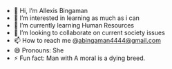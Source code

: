 - 👋 Hi, I’m Allexis Bingaman
- 👀 I’m interested in learning as much as i can
- 🌱 I’m currently learning Human Resources 
- 💞️ I’m looking to collaborate on current society issues 
- 📫 How to reach me @abingaman4444@gmail.com
- 😄 Pronouns: She
- ⚡ Fun fact: Man with A moral is a dying breed.

<!---
Abingaman12526/Abingaman12526 is a ✨ special ✨ repository because its `README.md` (this file) appears on your GitHub profile.
You can click the Preview link to take a look at your changes.
--->
